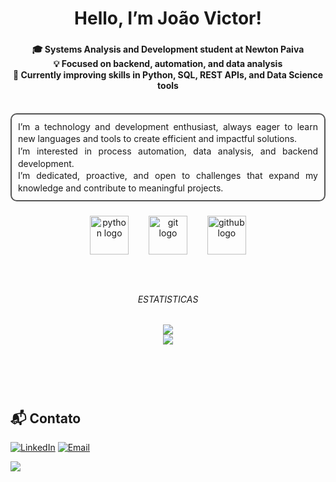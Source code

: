 <h1 align="center">Hello, I’m João Victor!</h1>

###

<h4 align="center">🎓 Systems Analysis and Development student at Newton Paiva  <br>💡 Focused on backend, automation, and data analysis  <br>🚀 Currently improving skills in Python, SQL, REST APIs, and Data Science tools</h4>
<br>
<div align="center" style="border: 2px solid #555; border-radius: 10px; padding: 10px; max-width: 600px; margin: auto;">

<p style="text-align: justify; line-height: 1.4; margin: 0;">
  I’m a technology and development enthusiast, always eager to learn new languages and tools to create efficient and impactful solutions.<br>
  I’m interested in process automation, data analysis, and backend development.<br>
  I’m dedicated, proactive, and open to challenges that expand my knowledge and contribute to meaningful projects.
</p>

</div>

###

<div align="center">
  <img src="https://cdn.jsdelivr.net/gh/devicons/devicon/icons/python/python-original.svg" height="62" alt="python logo"  />
  <img width="24" />
  <img src="https://cdn.jsdelivr.net/gh/devicons/devicon/icons/git/git-original.svg" height="62" alt="git logo"  />
  <img width="24" />
  <img src="https://cdn.jsdelivr.net/gh/devicons/devicon/icons/github/github-original.svg" height="62" alt="github logo"  />
</div>

###
<br>
<h6 align="center">ESTATISTICAS</h6>


<div align="center">

![](https://github-readme-stats.vercel.app/api?username=JvCoding5&theme=dark&hide_border=false&include_all_commits=false&count_private=false)<br/>
![](https://github-readme-stats.vercel.app/api/top-langs/?username=JvCoding5&theme=dark&hide_border=false&include_all_commits=false&count_private=false&layout=compact)

</div>

###
<br>
<br>
<br>

<h2>📬 Contato</h2>

[![LinkedIn](https://img.shields.io/badge/LinkedIn-0077B5?style=for-the-badge&logo=linkedin&logoColor=white)](https://www.linkedin.com/in/joao-victor-da-silva-rodrigues-53a9aa291)
[![Email](https://img.shields.io/badge/Email-D14836?style=for-the-badge&logo=gmail&logoColor=white)](mailto:joao.victormg789@gmail.com)

[![](https://visitcount.itsvg.in/api?id=JvCoding5&icon=0&color=0)](https://visitcount.itsvg.in)


<!--
**JvCoding5/JvCoding5** is a ✨ _special_ ✨ repository because its `README.md` (this file) appears on your GitHub profile.

Here are some ideas to get you started:

- 🔭 I’m currently working on ...
- 🌱 I’m currently learning ...
- 👯 I’m looking to collaborate on ...
- 🤔 I’m looking for help with ...
- 💬 Ask me about ...
- 📫 How to reach me: ...
- 😄 Pronouns: ...
- ⚡ Fun fact: ...
-->
